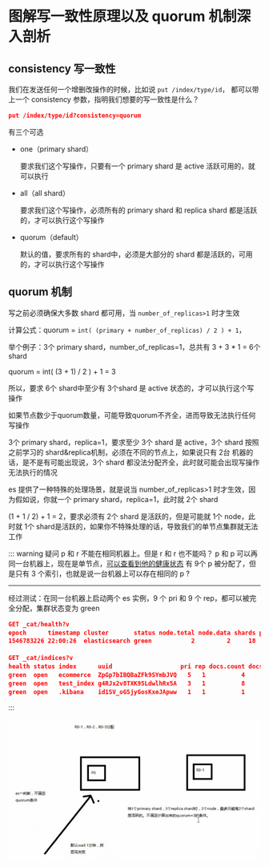 # 图解写一致性原理以及 quorum 机制深入剖析


## consistency 写一致性
我们在发送任何一个增删改操作的时候，比如说 `put /index/type/id`，
都可以带上一个 consistency 参数，指明我们想要的写一致性是什么？

```json
put /index/type/id?consistency=quorum
```

有三个可选

- one（primary shard）

    要求我们这个写操作，只要有一个 primary shard 是 active 活跃可用的，就可以执行
- all（all shard）

    要求我们这个写操作，必须所有的 primary shard 和 replica shard 都是活跃的，才可以执行这个写操作
- quorum（default）

    默认的值，要求所有的 shard中，必须是大部分的 shard 都是活跃的，可用的，才可以执行这个写操作

## quorum 机制

写之前必须确保大多数 shard 都可用，当 `number_of_replicas>1` 时才生效

计算公式：quorum = `int( (primary + number_of_replicas) / 2 ) + 1`，

举个例子：3个 primary shard，number_of_replicas=1，总共有 3 + 3 * 1 = 6个 shard

quorum = int( (3 + 1) / 2 ) + 1 = 3

所以，要求 6个 shard中至少有 3个shard 是 active 状态的，才可以执行这个写操作

如果节点数少于quorum数量，可能导致quorum不齐全，进而导致无法执行任何写操作

3个 primary shard，replica=1，要求至少 3个 shard 是 active，3个 shard 按照之前学习的 shard&replica机制，必须在不同的节点上，如果说只有 2台 机器的话，是不是有可能出现说，3个 shard 都没法分配齐全，此时就可能会出现写操作无法执行的情况

es 提供了一种特殊的处理场景，就是说当 number_of_replicas>1 时才生效，因为假如说，你就一个 primary shard，replica=1，此时就 2个 shard

(1 + 1 / 2) + 1 = 2，要求必须有 2个 shard 是活跃的，但是可能就 1个 node，此时就 1个 shard是活跃的，如果你不特殊处理的话，导致我们的单节点集群就无法工作

::: warning 疑问
p 和 r 不能在相同机器上。但是 r 和 r 也不能吗？
p 和 p 可以再同一台机器上，现在是单节点，[可以查看到他的健康状态](../quick-start-texample/06-crud.md#快速检查集群的健康状况) 有 9个 p 被分配了，但是只有 3 个索引，也就是说一台机器上可以存在相同的 p ?

--------------

经过测试：在同一台机器上启动两个 es 实例，9 个 pri 和 9 个 rep，都可以被完全分配，集群状态变为 green

```json
GET _cat/health?v
epoch      timestamp cluster       status node.total node.data shards pri relo init unassign pending_tasks max_task_wait_time active_shards_percent
1546783226 22:00:26  elasticsearch green           2         2     18   9    0    0        0             0                  -                100.0%

GET _cat/indices?v
health status index      uuid                   pri rep docs.count docs.deleted store.size pri.store.size
green  open   ecommerce  ZpGp7bIBQBaZFk9SYmbJVQ   5   1          4            0     44.5kb         22.2kb
green  open   test_index g4RJx2v8TXK95LdwlhRx5A   3   1          8            0     56.5kb         28.2kb
green  open   .kibana    id1SV_oGSjyGosKxeJApww   1   1          1            0      6.3kb          3.1kb

```
:::

![](./assets/markdown-img-paste-20190106213737933.png)
